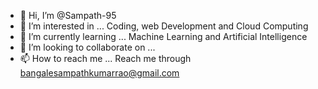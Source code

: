 - 👋 Hi, I’m @Sampath-95
- 👀 I’m interested in ... Coding, web Development and Cloud Computing
- 🌱 I’m currently learning ... Machine Learning and Artificial Intelligence
- 💞️ I’m looking to collaborate on ...
- 📫 How to reach me ... Reach me through bangalesampathkumarrao@gmail.com

<!---
Sampath-95/Sampath-95 is a ✨ special ✨ repository because its `README.md` (this file) appears on your GitHub profile.
You can click the Preview link to take a look at your changes.
--->
